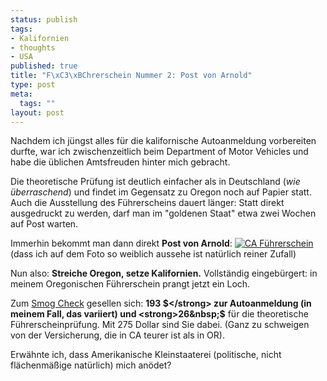 ```yaml
--- 
status: publish
tags: 
- Kalifornien
- thoughts
- USA
published: true
title: "F\xC3\xBChrerschein Nummer 2: Post von Arnold"
type: post
meta: 
  tags: ""
layout: post
---
```

Nachdem ich jüngst alles für die kalifornische Autoanmeldung vorbereiten durfte, war ich zwischenzeitlich beim Department of Motor Vehicles und habe die üblichen Amtsfreuden hinter mich gebracht.

Die theoretische Prüfung ist deutlich einfacher als in Deutschland (<em>wie überraschend</em>) und findet im Gegensatz zu Oregon noch auf Papier statt. Auch die Ausstellung des Führerscheins dauert länger: Statt direkt ausgedruckt zu werden, darf man im "goldenen Staat" etwa zwei Wochen auf Post warten.

Immerhin bekommt man dann direkt <strong>Post von Arnold</strong>:
<a class="imagelink" href="http://fredericiana.de/uploads/2006/10/calicense.jpg" title="CA Führerschein"><img id="image711" src="http://fredericiana.de/uploads/2006/10/calicense.thumbnail.jpg" alt="CA Führerschein" class="centered" /></a>
(dass ich auf dem Foto so weiblich aussehe ist natürlich reiner Zufall)

Nun also: <strong>Streiche Oregon, setze Kalifornien.</strong> Vollständig eingebürgert: in meinem Oregonischen Führerschein prangt jetzt ein Loch.

Zum <a href="http://fredericiana.de/archives/2006/10/19/smog-check/">Smog Check</a> gesellen sich: <strong>193&nbsp;$</strong> zur Autoanmeldung (in meinem Fall, das variiert) und <strong>26&nbsp;$</strong> für die theoretische Führerscheinprüfung. Mit 275&nbsp;Dollar sind Sie dabei. (Ganz zu schweigen von der Versicherung, die in CA teurer ist als in OR).

Erwähnte ich, dass Amerikanische Kleinstaaterei (politische, nicht flächenmäßige natürlich) mich anödet?
